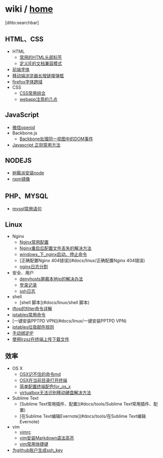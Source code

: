 # wiki / [home]()

[ditto:searchbar]

## HTML、CSS
- HTML
	- [常用的HTML头部标签](#docs/html-css/常用的_html_头部标签)
	- [定义IE的文档兼容模式](#docs/html-css/定义IE的文档兼容模式)
- [前端字体](#docs/html-css/前端字体)
- [移动端浏览器长按链接弹框](#docs/html-css/移动端浏览器长按链接弹框)
- [firefox字体跨域](#docs/html-css/firefox字体跨域)
- CSS
	- [CSS常用组合](#docs/html-css/CSS常用组合)
	- [webapp注意的几点](#docs/html-css/webapp注意的几点)

## JavaScript
- [微信openid](#docs/javascript/微信openid)
- Backbone.js
	- [Backbone处理同一视图中的DOM事件](#docs/javascript/Backbone处理同一视图中的DOM事件)
- [Javascript 正则常用方法](#docs/javascript/Javascript正则常用方法)

## NODEJS
- [树莓派安装node](#docs/linux/树莓派安装node)
- [npm镜像](#docs/linux/npm镜像)

## PHP、MYSQL
- [mysql常用语句](#docs/server/mysql常用语句)

## Linux
- Nginx
	- [Nginx常用配置](#docs/linux/Nginx常用配置)
	- [Nginx重启后配置文件丢失的解决方法](#docs/linux/Nginx重启后配置文件丢失的解决方法)
	- [windows_下_nginx启动、停止命令](#docs/linux/windows_下_nginx启动、停止命令)
	- [正确配置Nginx 404错误](#docs/linux/正确配置Nginx 404错误)
	- [nginx日志分割](#docs/linux/nginx日志分割)
- 安全、用户
	- [denyhosts屏蔽本地ip的解决办法](#docs/linux/denyhosts屏蔽本地ip的解决办法)
	- [登录记录](#docs/linux/登录记录)
	- [ssh日志](#docs/linux/ssh日志)
- shell
	- [shell 脚本](#docs/linux/shell 脚本)
- [iftop的filter命令详解](#docs/linux/iftop的filter命令详解)
- [iptables常用命令](#docs/linux/iptables常用命令)
- [一键安装PPTPD VPN](#docs/linux/一键安装PPTPD VPN)
- [iptables垃圾邮件规则](#docs/linux/iptables垃圾邮件规则)
- [手动绑定IP](#docs/linux/手动绑定IP)
- [使用lrzsz在终端上传下载文件](#docs/linux/使用lrzsz在终端上传下载文件)

## 效率
- OS X
	- [OSX记不住的命令md](#docs/tools/OSX记不住的命令md)
	- [OSX在当前目录打开终端](#docs/tools/OSX在当前目录打开终端)
	- [简单配置终端配色for_os_x](#docs/tools/简单配置终端配色for_os_x)
	- [virtualbox无法识别移动硬盘解决方法](#docs/tools/virtualbox无法识别移动硬盘解决方法)
- Sublime Text
	- [Sublime Text常用插件、配置](#docs/tools/Sublime Text常用插件、配置)
	- [在Sublime Text编辑Evernote](#docs/tools/在Sublime Text编辑Evernote)
- vim
	- [vimrc](#docs/tools/vimrc)
	- [vim安装Markdown语法高亮](#docs/tools/vim安装Markdown语法高亮)
	- [vim常用快捷键](#docs/tools/vim常用快捷键)
- [为github账户生成ssh_key](#docs/tools/为github账户生成ssh_key)
